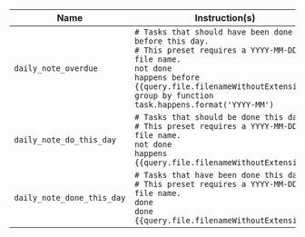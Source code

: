 <!-- placeholder to force blank line before included text -->

| Name | Instruction(s) |
| ----- | ----- |
| `daily_note_overdue` | `# Tasks that should have been done before this day.`<br>`# This preset requires a YYYY-MM-DD file name.`<br>`not done`<br>`happens before {{query.file.filenameWithoutExtension}}`<br>`group by function task.happens.format('YYYY-MM')` |
| `daily_note_do_this_day` | `# Tasks that should be done this day.`<br>`# This preset requires a YYYY-MM-DD file name.`<br>`not done`<br>`happens {{query.file.filenameWithoutExtension}}` |
| `daily_note_done_this_day` | `# Tasks that have been done this day.`<br>`# This preset requires a YYYY-MM-DD file name.`<br>`done`<br>`done {{query.file.filenameWithoutExtension}}` |


<!-- placeholder to force blank line after included text -->
